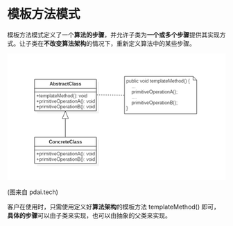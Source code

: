 # 模板方法模式

模板方法模式定义了一个**算法的步骤**，并允许子类为**一个或多个步骤**提供其实现方式。让子类在**不改变算法架构**的情况下，重新定义算法中的某些步骤。

![类图](template_method.png)

(图来自 pdai.tech)

客户在使用时，只需使用定义好**算法架构**的模板方法 templateMethod() 即可，**具体的步骤**可以由子类来实现，也可以由抽象的父类来实现。